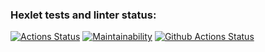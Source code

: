 ### Hexlet tests and linter status:
[![Actions Status](https://github.com/korolkevich/python-project-lvl1/workflows/hexlet-check/badge.svg)](https://github.com/korolkevich/python-project-lvl1/actions)
[![Maintainability](https://api.codeclimate.com/v1/badges/a99a88d28ad37a79dbf6/maintainability)](https://codeclimate.com/github/codeclimate/codeclimate/maintainability)
[![Github Actions Status](https://github.com/korolkevich/python-project-lvl1/workflows/make-master/badge.svg)](https://github.com/korolkevich/python-project-lvl1/actions)